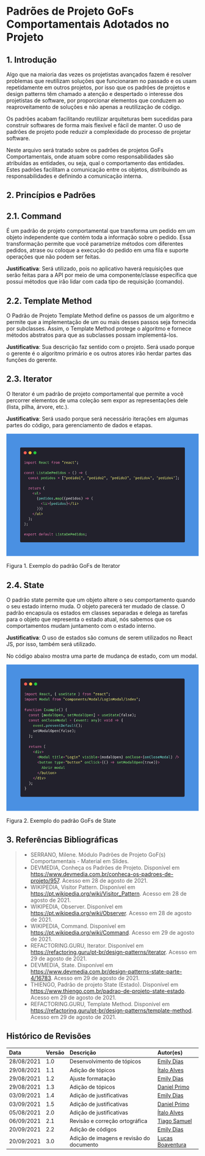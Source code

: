 # Padrões de Projeto GoFs Comportamentais Adotados no Projeto

## 1. Introdução

Algo que na maioria das vezes os projetistas avançados fazem é resolver problemas que reutilizam soluções que funcionaram no passado e os usam repetidamente em outros projetos, por isso que os padrões de projetos e design patterns têm chamado a atenção e despertado o interesse dos projetistas de software, por proporcionar elementos que conduzem ao reaproveitamento de soluções e não apenas a reutilização de código.

Os padrões acabam facilitando reutilizar arquiteturas bem sucedidas para construir softwares de forma mais flexível e fácil de manter. O uso de padrões de projeto pode reduzir a complexidade do processo de projetar software.

Neste arquivo será tratado sobre os padrões de projetos GoFs Comportamentais, onde atuam sobre como responsabilidades são atribuídas as entidades, ou seja, qual o comportamento das entidades. Estes padrões facilitam a comunicação entre os objetos, distribuindo as responsabilidades e definindo a comunicação interna.

## 2. Princípios e Padrões

## 2.1. Command

É um padrão de projeto comportamental que transforma um pedido em um objeto independente que contém toda a informação sobre o pedido. Essa transformação permite que você parametrize métodos com diferentes pedidos, atrase ou coloque a execução do pedido em uma fila e suporte operações que não podem ser feitas.

**Justificativa**: Será utilizado, pois no aplicativo haverá requisições que serão feitas para a API por meio de uma componente/classe específica que possui métodos que irão lidar com cada tipo de requisição (comando).

## 2.2. Template Method

O Padrão de Projeto Template Method define os passos de um algoritmo e permite que a implementação de um ou mais desses passos seja fornecida por subclasses. Assim, o Template Method protege o algoritmo e fornece métodos abstratos para que as subclasses possam implementá-los.

**Justificativa**: Sua descrição faz sentido com o projeto. Será usado porque o gerente é o algoritmo primário e os outros atores irão herdar partes das funções do gerente.

## 2.3. Iterator

O Iterator é um padrão de projeto comportamental que permite a você percorrer elementos de uma coleção sem expor as representações dele (lista, pilha, árvore, etc.).

**Justificativa**: Será usado porque será necessário iterações em algumas partes do código, para gerenciamento de dados e etapas.

[![Iterator](../../../assets/img/seminario3/padroes-gofs/iterator.png)](../../../assets/img/seminario3/padroes-gofs/iterator.png)

<figcaption>Figura 1. Exemplo do padrão GoFs de Iterator</figcaption>

## 2.4. State

O padrão state permite que um objeto altere o seu comportamento quando o seu estado interno muda. O objeto parecerá ter mudado de classe. O padrão encapsula os estados em classes separadas e delega as tarefas para o objeto que representa o estado atual, nós sabemos que os comportamentos mudam juntamento com o estado interno.

**Justificativa**: O uso de estados são comuns de serem utilizados no React JS, por isso, também será utilizado.

No código abaixo mostra uma parte de mudança de estado, com um modal.

[![State](../../../assets/img/seminario3/padroes-gofs/state.png)](../../../assets/img/seminario3/padroes-gofs/state.png)

<figcaption>Figura 2. Exemplo do padrão GoFs de State</figcaption>

## 3. Referências Bibliográficas

> - SERRANO, Milene. Módulo Padrões de Projeto GoF(s) Comportamentais - Material em Slides.
> - DEVMEDIA, Conheça os Padrões de Projeto. Disponível em <https://www.devmedia.com.br/conheca-os-padroes-de-projeto/957>. Acesso em 28 de agosto de 2021.
> - WIKIPEDIA, Visitor Pattern. Disponível em <https://pt.wikipedia.org/wiki/Visitor_Pattern>. Acesso em 28 de agosto de 2021.
> - WIKIPEDIA, Observer. Disponível em <https://pt.wikipedia.org/wiki/Observer>. Acesso em 28 de agosto de 2021.
> - WIKIPEDIA, Command. Disponível em <https://pt.wikipedia.org/wiki/Command>. Acesso em 29 de agosto de 2021.
> - REFACTORING.GURU, Iterator. Disponível em <https://refactoring.guru/pt-br/design-patterns/iterator>. Acesso em 29 de agosto de 2021.
> - DEVMEDIA, State. Disponível em <https://www.devmedia.com.br/design-patterns-state-parte-4/16783>. Acesso em 29 de agosto de 2021.
> - THIENGO, Padrão de projeto State (Estado). Disponível em <https://www.thiengo.com.br/padrao-de-projeto-state-estado>. Acesso em 29 de agosto de 2021.
> - REFACTORING.GURU, Template Method. Disponível em <https://refactoring.guru/pt-br/design-patterns/template-method>. Acesso em 29 de agosto de 2021.

## Histórico de Revisões

| Data       | Versão | Descrição                      | Autor(es)                                        |
| :--------- | :----- | :----------------------------- | :----------------------------------------------- |
| 28/08/2021 | 1.0    | Desenvolvimento de tópicos     | [Emily Dias](https://github.com/emysdias)        |
| 29/08/2021 | 1.1    | Adição de tópicos              | [Ítalo Alves](https://github.com/alvesitalo)     |
| 29/08/2021 | 1.2    | Ajuste formatação              | [Emily Dias](https://github.com/emysdias)        |
| 29/08/2021 | 1.3    | Adição de tópicos              | [Daniel Primo](https://github.com/danieldagerom) |
| 03/09/2021 | 1.4    | Adição de justificativas       | [Emily Dias](https://github.com/emysdias)        |
| 03/09/2021 | 1.5    | Adição de justificativas       | [Daniel Primo](https://github.com/danieldagerom) |
| 05/08/2021 | 2.0    | Adição de justificativas       | [Ítalo Alves](https://github.com/alvesitalo)     |
| 06/09/2021 | 2.1    | Revisão e correção ortográfica | [Tiago Samuel](https://github.com/tsrrodrigues)  |
| 20/09/2021 | 2.2    | Adição de códigos              | [Emily Dias](https://github.com/emysdias)        |
| 20/09/2021 | 3.0    | Adição de imagens e revisão do documento | [Lucas Boaventura](https://github.com/lboaventura25) |
